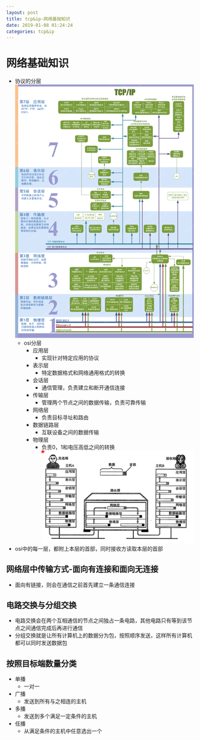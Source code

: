 ```yaml
--- 
layout: post 
title: tcp&ip-网络基础知识 
date: 2019-01-08 01:24:24 
categories: tcp&ip 
---
```

# 网络基础知识
- 协议的分层
![](/images/20190520183254058_133855123.png)
    - osi分层
        - 应用层
            - 实现针对特定应用的协议
        - 表示层
            - 特定数据格式和网络通用格式的转换
        - 会话层
            - 通信管理，负责建立和断开通信连接
        - 传输层
            - 管理两个节点之间的数据传输，负责可靠传输
        - 网络层
            - 负责目标寻址和路由
        - 数据链路层
            - 互联设备之间的数据传输
        - 物理层
            - 负责0，1和电压高低之间的转换
![](/images/20181126231650533_2098660147.png)
- osi中的每一层，都附上本层的首部，同时接收方读取本层的首部
## 网络层中传输方式-面向有连接和面向无连接
- 面向有链接，则会在通信之前首先建立一条通信连接
## 电路交换与分组交换
- 电路交换会在两个互相通信的节点之间独占一条电路，其他电路只有等到该节点之间通信完成后再进行通信
- 分组交换就是让所有计算机上的数据分为包，按照顺序发送，这样所有计算机都可以同时发送数据包
## 按照目标端数量分类
- 单播
    - 一对一
- 广播
    - 发送到所有与之相连的主机
- 多播
    - 发送到多个满足一定条件的主机
- 任播
    - 从满足条件的主机中任意选出一个
